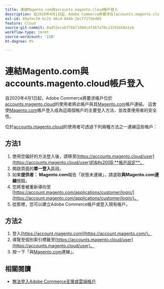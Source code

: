 ```yaml
---
title: 連結Magento.com與accounts.magento.cloud帳戶登入
description: 自2020年4月1日起，Adobe Commerce將要求在[accounts.magento.cloud](https://accounts.magento.cloud/)擁有帳戶的使用者將此帳戶與其[Magento.com](https://account.magento.com/customer/account/login/)帳戶連結。 這會使[Magento.com](https://account.magento.com/customer/account/login/)帳戶登入成為這兩個帳戶的主要登入方法，並提升使用者的安全性。
exl-id: 89afec50-bc21-46cd-8440-2bcf717ded69
feature: Cloud
source-git-commit: 0ad52eceb776b71604c4f467a70c13191bb9a1eb
workflow-type: tm+mt
source-wordcount: '210'
ht-degree: 0%

---
```


# 連結Magento.com與accounts.magento.cloud帳戶登入

自2020年4月1日起，Adobe Commerce將要求帳戶位於[accounts.magento.cloud](https://accounts.magento.cloud/)的使用者將此帳戶與其[Magento.com](https://account.magento.com/customer/account/login/)帳戶連結。 這會使[Magento.com](https://account.magento.com/customer/account/login/)帳戶登入成為這兩個帳戶的主要登入方法，並改善使用者的安全性。

位於[accounts.magento.cloud](https://accounts.magento.cloud/)的使用者可透過下列兩種方法之一連線這些帳戶：

## 方法1

1. 使用您偏好的方法登入後，請移至[https://accounts.magento.cloud/user](https://accounts.magento.cloud/user)的&#x200B;**帳戶設定**。
1. 開啟頁面的&#x200B;**單一登入**&#x200B;區段。
1. 如果&#x200B;**提供者： Magento.com**&#x200B;報告「狀態未連線」，請選取&#x200B;**與Magento.com連線**&#x200B;按鈕。
1. 您將會被重新導向至[https://account.magento.com/applications/customer/login/](https://account.magento.com/applications/customer/login/)。
1. 從那裡，您可以建立Adobe Commerce帳戶或登入現有帳戶。

## 方法2

1. 登入[https://account.magento.com](https://account.magento.com/)。
1. 導覽至個別索引標籤至[https://accounts.magento.cloud/user](https://accounts.magento.cloud/user)。
1. 按一下「與[Magento.com](https://account.magento.com/customer/account/login/)連線」。

## 相關閱讀

* [無法登入Adobe Commerce支援或雲端帳戶](/help/troubleshooting/miscellaneous/unable-to-log-in-to-support-or-cloud-project.md)
